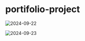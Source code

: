 # portifolio-project

![2024-09-22](https://github.com/user-attachments/assets/72e87409-3ca8-454b-ab91-c360185bbc16)

![2024-09-23](https://github.com/user-attachments/assets/6c40fb32-4eba-4ab5-a5a7-08225d611fc5)

